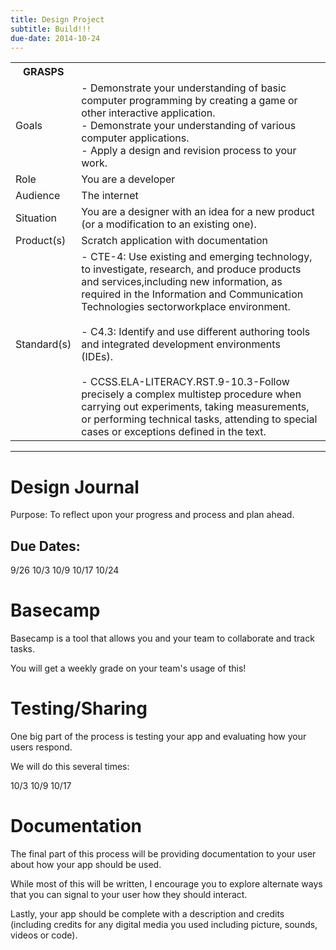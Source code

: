 ```yaml
---
title: Design Project
subtitle: Build!!!
due-date: 2014-10-24
---
```



<table>
  <tr>
    <th>GRASPS</th>
    <th></th>
  </tr>
  <tr>
    <td>Goals</td>
    <td>- Demonstrate your understanding of basic computer programming by creating a game or other interactive application.<br>- Demonstrate your understanding of various computer applications.<br>- Apply a design and revision process to your work.</td>
  </tr>
  <tr>
    <td>Role</td>
    <td>You are a developer</td>
  </tr>
  <tr>
    <td>Audience</td>
    <td>The internet</td>
  </tr>
  <tr>
    <td>Situation</td>
    <td>You are a designer with an idea for a new product (or a modification to an existing one).  </td>
  </tr>
  <tr>
    <td>Product(s)</td>
    <td>Scratch application with documentation</td>
  </tr>
  <tr>
    <td>Standard(s)</td>
    <td>- CTE-4:  Use existing and emerging technology, to investigate, research, and produce products and services,including new information, as required in the Information and Communication Technologies sectorworkplace environment.<br><br>- C4.3:  Identify and use different authoring tools and integrated development environments<br>(IDEs).<br><br>- CCSS.ELA-LITERACY.RST.9-10.3-Follow precisely a complex multistep procedure when carrying out experiments, taking measurements, or performing technical tasks, attending to special cases or exceptions defined in the text.</td>
  </tr>
</table>

---


# Design Journal #

Purpose:  To reflect upon your progress and process and plan ahead.

## Due Dates: ##

9/26
10/3
10/9
10/17
10/24


# Basecamp #

Basecamp is a tool that allows you and your team to collaborate and track tasks.

You will get a weekly grade on your team's usage of this!


# Testing/Sharing #

One big part of the process is testing your app and evaluating how your users respond.

We will do this several times:

10/3
10/9
10/17



# Documentation #

The final part of this process will be providing documentation to your user about how your app should be used.

While most of this will be written, I encourage you to explore alternate ways that you can signal to your user how they should interact.

Lastly, your app should be complete with a description and credits (including credits for any digital media you used including picture, sounds, videos or code).





